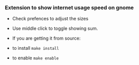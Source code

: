 ### Extension to show internet usage speed on gnome

* Check prefences to adjust the sizes

* Use middle click to toggle showing sum.

* If you are getting it from source:
- to install
```make install```

- to enable
```make enable```

